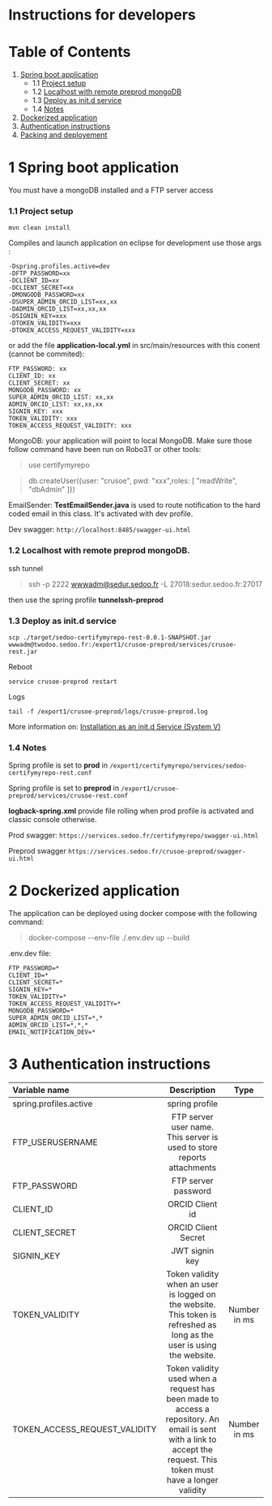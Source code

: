 # Instructions for developers

# Table of Contents

1. [Spring boot application](#spring-boot-application)
    - 1.1 [Project setup](#project-setup)
    - 1.2 [Localhost with remote preprod mongoDB](#localhost-with-remote-preprod-mongodb)
    - 1.3 [Deploy as init.d service](#deploy-as-init.d-service)
    - 1.4 [Notes](#notes)
2. [Dockerized application](#dockerized-application)   
3. [Authentication instructions](#authentication-instructions)   
5. [Packing and deployement](#packing-and-deployement)

# 1 Spring boot application

You must have a mongoDB installed and a FTP server access

### 1.1 Project setup

```
mvn clean install
```

Compiles and launch application on eclipse for development use those args :

```
-Dspring.profiles.active=dev 
-DFTP_PASSWORD=xx 
-DCLIENT_ID=xx 
-DCLIENT_SECRET=xx
-DMONGODB_PASSWORD=xx
-DSUPER_ADMIN_ORCID_LIST=xx,xx
-DADMIN_ORCID_LIST=xx,xx,xx
-DSIGNIN_KEY=xxx 
-DTOKEN_VALIDITY=xxx 
-DTOKEN_ACCESS_REQUEST_VALIDITY=xxx
```

or add the file **application-local.yml** in src/main/resources with this conent (cannot be commited):

```
FTP_PASSWORD: xx
CLIENT_ID: xx
CLIENT_SECRET: xx
MONGODB_PASSWORD: xx
SUPER_ADMIN_ORCID_LIST: xx,xx
ADMIN_ORCID_LIST: xx,xx,xx
SIGNIN_KEY: xxx 
TOKEN_VALIDITY: xxx 
TOKEN_ACCESS_REQUEST_VALIDITY: xxx
```

MongoDB: your application will point to local MongoDB. Make sure those follow command have been run on Robo3T or other tools: 

> use certifymyrepo

> db.createUser({user: "crusoe", pwd: "xxx",roles: [ "readWrite", "dbAdmin" ]})
     
EmailSender: **TestEmailSender.java** is used to route notification to the hard coded email in this class. It's activated with dev profile.


Dev swagger: ``http://localhost:8485/swagger-ui.html``


### 1.2 Localhost with remote preprod mongoDB.

ssh tunnel

> ssh -p 2222 wwwadm@sedur.sedoo.fr -L 27018:sedur.sedoo.fr:27017

then use the spring profile **tunnelssh-preprod**



### 1.3 Deploy as init.d service
```
scp ./target/sedoo-certifymyrepo-rest-0.0.1-SNAPSHOT.jar wwwadm@twodoo.sedoo.fr:/export1/crusoe-preprod/services/crusoe-rest.jar
```
Reboot

```
service crusoe-preprod restart
```

Logs

```
tail -f /export1/crusoe-preprod/logs/crusoe-preprod.log 
```

More information on: [Installation as an init.d Service (System V)](https://docs.spring.io/spring-boot/docs/current/reference/html/deployment.html#deployment.installing.nix-services.init-d)


### 1.4 Notes

Spring profile is set to **prod** in ``/export1/certifymyrepo/services/sedoo-certifymyrepo-rest.conf``

Spring profile is set to **preprod** in ``/export1/crusoe-preprod/services/crusoe-rest.conf``

**logback-spring.xml** provide file rolling when prod profile is activated and classic console otherwise.

Prod swagger: ``https://services.sedoo.fr/certifymyrepo/swagger-ui.html``

Preprod swagger ``https://services.sedoo.fr/crusoe-preprod/swagger-ui.html``


# 2 Dockerized application

The application can be deployed using docker compose with the following command:
> docker-compose --env-file ./.env.dev up --build

.env.dev file:

```
FTP_PASSWORD=*
CLIENT_ID=*
CLIENT_SECRET=*
SIGNIN_KEY=*
TOKEN_VALIDITY=*
TOKEN_ACCESS_REQUEST_VALIDITY=*
MONGODB_PASSWORD=*
SUPER_ADMIN_ORCID_LIST=*,*
ADMIN_ORCID_LIST=*,*,*
EMAIL_NOTIFICATION_DEV=*
```

# 3 Authentication instructions



| Variable name  | Description | Type |
| :--------------- |:---------------:| :---------------: | 
| spring.profiles.active  		| spring profile     |  		| 
| FTP_USERUSERNAME 	| FTP server user name. This server is used to store reports attachments 	|  	| 
| FTP_PASSWORD  		| FTP server password       |  		| 
| CLIENT_ID  		|   ORCID Client id    |  		| 
| CLIENT_SECRET  		|  ORCID Client Secret     |  		| 
| SIGNIN_KEY  		|   JWT signin key     |  		| 
| TOKEN_VALIDITY  		| Token validity when an user is logged on the website. This token is refreshed as long as the user is using the website.   | Number in ms 		| 
| TOKEN_ACCESS_REQUEST_VALIDITY  		| Token validity used when a request has been made to access a repository. An email is sent with a link to accept the request. This token must have a longer validity       |  Number in ms		| 



